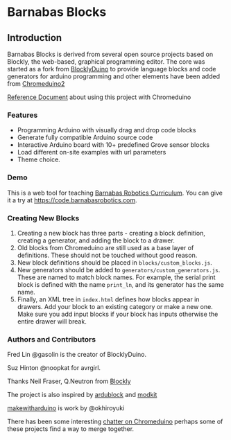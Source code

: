 Barnabas Blocks
===============

Introduction
------------

Barnabas Blocks is derived from several open source projects based on Blockly, the web-based, graphical programming editor.
The core was started as a fork from [BlocklyDuino](https://github.com/makewitharduino/Online-BlocklyDuinoEditor) to provide language blocks and code generators for arduino programming and other elements have been added from [Chromeduino2](https://github.com/spaceneedle/Chromeduino/)

[Reference Document](https://docs.google.com/document/d/1Wo0LuB8NIk4ksWTbLzph6lmJyBPKhafwQRXbVBngGmY) about using this project with Chromeduino

### Features

* Programming Arduino with visually drag and drop code blocks
* Generate fully compatible Arduino source code
* Interactive Arduino board with 10+ predefined Grove sensor blocks
* Load different on-site examples with url parameters
* Theme choice.

### Demo

This is a web tool for teaching [Barnabas Robotics Curriculum](https://lessons.barnabasrobotics.com). You can give it a try at https://code.barnabasrobotics.com.

### Creating New Blocks
1. Creating a new block has three parts - creating a block definition, creating a generator, and adding the block to a drawer. 
2. Old blocks from Chromeduino are still used as a base layer of definitions. These should not be touched without good reason.
3. New block definitions should be placed in `blocks/custom_blocks.js`.
4. New generators should be added to `generators/custom_generators.js`. These are named to match block names. For example, the serial print block is defined with the name `print_ln`, and its generator has the same name.
5. Finally, an XML tree in `index.html` defines how blocks appear in drawers. Add your block to an existing category or make a new one. Make sure you add input blocks if your block has inputs otherwise the entire drawer will break.

### Authors and Contributors
Fred Lin @gasolin is the creator of BlocklyDuino.

Suz Hinton @noopkat for avrgirl.

Thanks Neil Fraser, Q.Neutron from [Blockly](https://developers.google.com/blockly/)

The project is also inspired by [ardublock](https://github.com/taweili/ardublock) and [modkit](http://www.modk.it/)

[makewitharduino](https://github.com/makewitharduino/Online-BlocklyDuinoEditor) is work by @okhiroyuki

There has been some interesting [chatter on Chromeduino](https://github.com/spaceneedle/Chromeduino/issues/12) perhaps some of these projects find a way to merge together.
